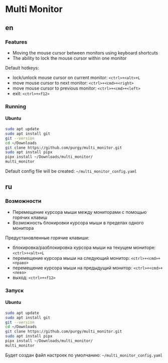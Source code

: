 # Multi Monitor

## en
### Features
+ Moving the mouse cursor between monitors using keyboard shortcuts
+ The ability to lock the mouse cursor within one monitor

Default hotkeys:
+ lock/unlock mouse cursor on current monitor: ```<ctrl>+<alt>+L```
+ move mouse cursor to next monitor: ```<ctrl>+<cmd>+<right>```
+ move mouse cursor to previous monitor: ```<ctrl>+<cmd>+<left>```
+ exit: ```<ctrl>+<f12>```

### Running
#### Ubuntu
```bash
sudo apt update
sudo apt install git
git --version
cd ~/Downloads
git clone https://github.com/purgy/multi_monitor.git
sudo apt install pipx
pipx install ~/Downloads/multi_monitor/
multi_monitor
```

Default config file will be created: ```~/multi_monitor_config.yaml```

## ru
### Возможности
+ Перемещение курсора мыши между мониторами с помощью горячих клавиш
+ Возможность блокировки курсора мыши в пределах одного монитора

Предустановленные горячие клавиши:
+ блокировка/разблокировка курсора мыши на текущем мониторе: ```<ctrl>+<alt>+L```
+ перемещение курсора мыши на следующий монитор: ```<ctrl>+<cmd>+<право>```
+ перемещение курсора мыши на предыдущий монитор: ```<ctrl>+<cmd>+<лево>```
+ выход: ```<ctrl>+<f12>```

### Запуск
#### Ubuntu
```bash
sudo apt update
sudo apt install git
git --version
cd ~/Downloads
git clone https://github.com/purgy/multi_monitor.git
sudo apt install pipx
pipx install ~/Downloads/multi_monitor/
multi_monitor
```

Будет создан файл настроек по умолчанию: ```~/multi_monitor_config.yaml```

